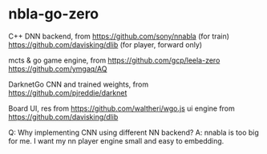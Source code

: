 # nbla-go-zero

C++ DNN backend, from
https://github.com/sony/nnabla (for train)
https://github.com/davisking/dlib (for player, forward only)

mcts & go game engine, from
https://github.com/gcp/leela-zero
https://github.com/ymgaq/AQ


DarknetGo CNN and trained weights, from
https://github.com/pjreddie/darknet

Board UI, 
res from https://github.com/waltheri/wgo.js
ui engine from https://github.com/davisking/dlib


Q: Why implementing CNN using different NN backend?
A: nnabla is too big for me. I want my nn player engine small and easy to embedding.
